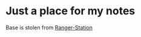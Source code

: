 # Just a place for my notes
Base is stolen from [Ranger-Station](https://github.com/RangerStation/mini-bootcamp-appendix/)
